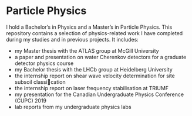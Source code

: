 # Particle Physics
I hold a Bachelor’s in Physics and a Master’s in Particle Physics. This repository contains a selection of physics-related work I have completed during my studies and in previous projects. It includes:

- my Master thesis with the ATLAS group at McGill University
- a paper and presentation on water Cherenkov detectors for a graduate detector physics course
- my Bachelor thesis with the LHCb group at Heidelberg University
- the internship report on shear wave velocity determination for site subsoil classication
- the internship report on laser frequency stabilisation at TRIUMF
- my presentation for the Canadian Undergraduate Physics Conference (CUPC) 2019
- lab reports from my undergraduate physics labs
